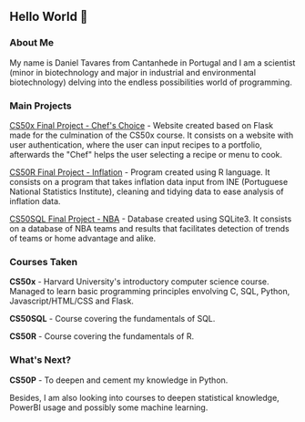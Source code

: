 ## Hello World 👋

### About Me
My name is Daniel Tavares from Cantanhede in Portugal and I am a scientist (minor in biotechnology and major in industrial and environmental biotechnology) delving into the endless possibilities world of programming.

### Main Projects
<a href="[https://github.com/Dragonny8/CS50xFinalproject]" target="_blank">CS50x Final Project - Chef's Choice</a> - Website created based on Flask made for the culmination of the CS50x course. It consists on a website with user authentication, where the user can input recipes to a portfolio, afterwards the "Chef" helps the user selecting a recipe or menu to cook.

<a href="[https://github.com/Dragonny8/CS50R---Final-Project]" target="_blank">CS50R Final Project - Inflation</a> - Program created using R language. It consists on a program that takes inflation data input from INE (Portuguese National Statistics Institute), cleaning and tidying data to ease analysis of inflation data.

<a href="[https://github.com/Dragonny8/CS50SQL-Final-Project]" target="_blank">CS50SQL Final Project - NBA</a> - Database created using SQLite3. It consists on a database of NBA teams and results that facilitates detection of trends of teams or home advantage and alike.



### Courses Taken

**CS50x** - Harvard University's introductory computer science course. Managed to learn basic programming principles envolving C, SQL, Python, Javascript/HTML/CSS and Flask.

**CS50SQL** - Course covering the fundamentals of SQL.

**CS50R** - Course covering the fundamentals of R.

### What's Next?

**CS50P** - To deepen and cement my knowledge in Python.

Besides, I am also looking into courses to deepen statistical knowledge, PowerBI usage and possibly some machine learning.
